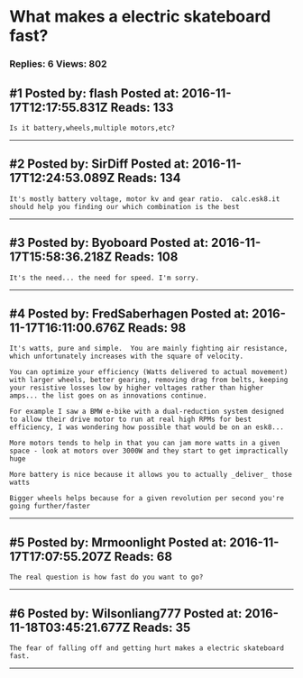 # What makes a electric skateboard fast?

### Replies: 6 Views: 802

## \#1 Posted by: flash Posted at: 2016-11-17T12:17:55.831Z Reads: 133

```
Is it battery,wheels,multiple motors,etc?
```

---
## \#2 Posted by: SirDiff Posted at: 2016-11-17T12:24:53.089Z Reads: 134

```
It's mostly battery voltage, motor kv and gear ratio.  calc.esk8.it should help you finding our which combination is the best
```

---
## \#3 Posted by: Byoboard Posted at: 2016-11-17T15:58:36.218Z Reads: 108

```
It's the need... the need for speed. I'm sorry.
```

---
## \#4 Posted by: FredSaberhagen Posted at: 2016-11-17T16:11:00.676Z Reads: 98

```
It's watts, pure and simple.  You are mainly fighting air resistance, which unfortunately increases with the square of velocity.

You can optimize your efficiency (Watts delivered to actual movement) with larger wheels, better gearing, removing drag from belts, keeping your resistive losses low by higher voltages rather than higher amps... the list goes on as innovations continue.

For example I saw a BMW e-bike with a dual-reduction system designed to allow their drive motor to run at real high RPMs for best efficiency, I was wondering how possible that would be on an esk8...

More motors tends to help in that you can jam more watts in a given space - look at motors over 3000W and they start to get impractically huge

More battery is nice because it allows you to actually _deliver_ those watts

Bigger wheels helps because for a given revolution per second you're going further/faster
```

---
## \#5 Posted by: Mrmoonlight Posted at: 2016-11-17T17:07:55.207Z Reads: 68

```
The real question is how fast do you want to go?
```

---
## \#6 Posted by: Wilsonliang777 Posted at: 2016-11-18T03:45:21.677Z Reads: 35

```
The fear of falling off and getting hurt makes a electric skateboard fast.
```

---
